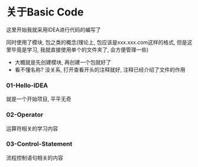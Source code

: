 # 关于Basic Code

这里开始我就采用IDEA进行代码的编写了

同时使用了模块, 包之类的概念(理论上, 包应该是xxx.xxx.com这样的格式, 但是这里毕竟是学习, 我就直接使用单个的文件夹了,
会方便管理一些)

* 大概就是先创建模块, 再创建一个包就好了
* 看不懂名称? 没关系, 打开查看开头的注释就好, 注释已经介绍了文件的作用

### 01-Hello-IDEA

就是一个开始项目, 平平无奇

### 02-Operator

运算符相关的学习内容

### 03-Control-Statement

流程控制语句相关的内容